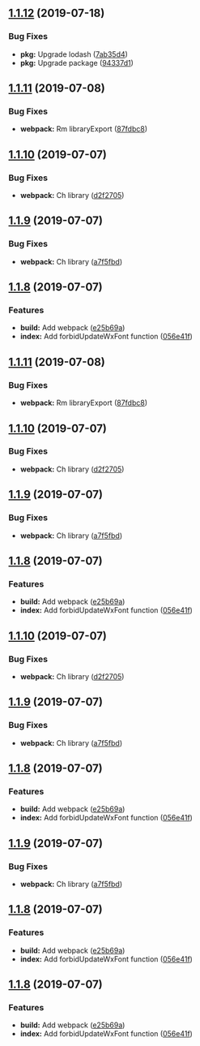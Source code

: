 <a name="1.1.12"></a>
## [1.1.12](https://github.com/bugszhou/wx-utils/compare/v1.1.11...v1.1.12) (2019-07-18)


### Bug Fixes

* **pkg:** Upgrade lodash ([7ab35d4](https://github.com/bugszhou/wx-utils/commit/7ab35d4))
* **pkg:** Upgrade package ([94337d1](https://github.com/bugszhou/wx-utils/commit/94337d1))



<a name="1.1.11"></a>
## [1.1.11](https://github.com/bugszhou/wx-utils/compare/v1.1.10...v1.1.11) (2019-07-08)


### Bug Fixes

* **webpack:** Rm libraryExport ([87fdbc8](https://github.com/bugszhou/wx-utils/commit/87fdbc8))



<a name="1.1.10"></a>
## [1.1.10](https://github.com/bugszhou/wx-utils/compare/v1.1.9...v1.1.10) (2019-07-07)


### Bug Fixes

* **webpack:** Ch library ([d2f2705](https://github.com/bugszhou/wx-utils/commit/d2f2705))



<a name="1.1.9"></a>
## [1.1.9](https://github.com/bugszhou/wx-utils/compare/v1.1.8...v1.1.9) (2019-07-07)


### Bug Fixes

* **webpack:** Ch library ([a7f5fbd](https://github.com/bugszhou/wx-utils/commit/a7f5fbd))



<a name="1.1.8"></a>
## [1.1.8](https://github.com/bugszhou/wx-utils/compare/056e41f...v1.1.8) (2019-07-07)


### Features

* **build:** Add webpack ([e25b69a](https://github.com/bugszhou/wx-utils/commit/e25b69a))
* **index:** Add forbidUpdateWxFont function ([056e41f](https://github.com/bugszhou/wx-utils/commit/056e41f))



<a name="1.1.11"></a>
## [1.1.11](https://github.com/bugszhou/wx-utils/compare/v1.1.10...v1.1.11) (2019-07-08)


### Bug Fixes

* **webpack:** Rm libraryExport ([87fdbc8](https://github.com/bugszhou/wx-utils/commit/87fdbc8))



<a name="1.1.10"></a>
## [1.1.10](https://github.com/bugszhou/wx-utils/compare/v1.1.9...v1.1.10) (2019-07-07)


### Bug Fixes

* **webpack:** Ch library ([d2f2705](https://github.com/bugszhou/wx-utils/commit/d2f2705))



<a name="1.1.9"></a>
## [1.1.9](https://github.com/bugszhou/wx-utils/compare/v1.1.8...v1.1.9) (2019-07-07)


### Bug Fixes

* **webpack:** Ch library ([a7f5fbd](https://github.com/bugszhou/wx-utils/commit/a7f5fbd))



<a name="1.1.8"></a>
## [1.1.8](https://github.com/bugszhou/wx-utils/compare/056e41f...v1.1.8) (2019-07-07)


### Features

* **build:** Add webpack ([e25b69a](https://github.com/bugszhou/wx-utils/commit/e25b69a))
* **index:** Add forbidUpdateWxFont function ([056e41f](https://github.com/bugszhou/wx-utils/commit/056e41f))



<a name="1.1.10"></a>
## [1.1.10](https://github.com/bugszhou/wx-utils/compare/v1.1.9...v1.1.10) (2019-07-07)


### Bug Fixes

* **webpack:** Ch library ([d2f2705](https://github.com/bugszhou/wx-utils/commit/d2f2705))



<a name="1.1.9"></a>
## [1.1.9](https://github.com/bugszhou/wx-utils/compare/v1.1.8...v1.1.9) (2019-07-07)


### Bug Fixes

* **webpack:** Ch library ([a7f5fbd](https://github.com/bugszhou/wx-utils/commit/a7f5fbd))



<a name="1.1.8"></a>
## [1.1.8](https://github.com/bugszhou/wx-utils/compare/056e41f...v1.1.8) (2019-07-07)


### Features

* **build:** Add webpack ([e25b69a](https://github.com/bugszhou/wx-utils/commit/e25b69a))
* **index:** Add forbidUpdateWxFont function ([056e41f](https://github.com/bugszhou/wx-utils/commit/056e41f))



<a name="1.1.9"></a>
## [1.1.9](https://github.com/bugszhou/wx-utils/compare/v1.1.8...v1.1.9) (2019-07-07)


### Bug Fixes

* **webpack:** Ch library ([a7f5fbd](https://github.com/bugszhou/wx-utils/commit/a7f5fbd))



<a name="1.1.8"></a>
## [1.1.8](https://github.com/bugszhou/wx-utils/compare/056e41f...v1.1.8) (2019-07-07)


### Features

* **build:** Add webpack ([e25b69a](https://github.com/bugszhou/wx-utils/commit/e25b69a))
* **index:** Add forbidUpdateWxFont function ([056e41f](https://github.com/bugszhou/wx-utils/commit/056e41f))



<a name="1.1.8"></a>
## [1.1.8](https://github.com/bugszhou/wx-utils/compare/056e41f...v1.1.8) (2019-07-07)


### Features

* **build:** Add webpack ([e25b69a](https://github.com/bugszhou/wx-utils/commit/e25b69a))
* **index:** Add forbidUpdateWxFont function ([056e41f](https://github.com/bugszhou/wx-utils/commit/056e41f))



